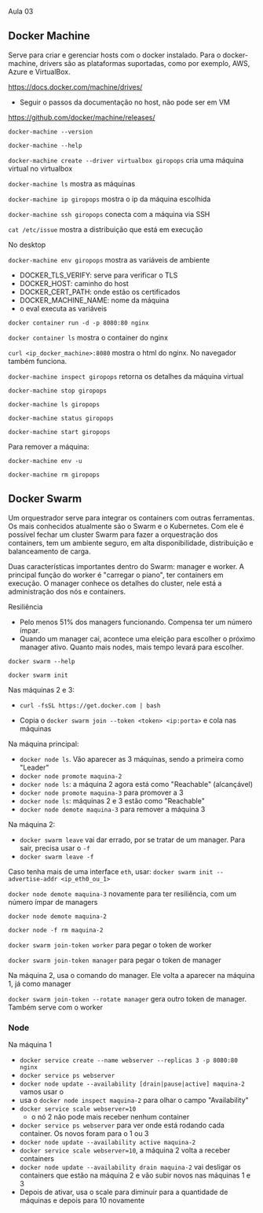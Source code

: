 Aula 03

## Docker Machine

Serve para criar e gerenciar hosts com o docker instalado. Para o docker-machine, drivers são as plataformas suportadas, como por exemplo, AWS, Azure e VirtualBox.

https://docs.docker.com/machine/drives/

- Seguir o passos da documentação no host, não pode ser em VM

https://github.com/docker/machine/releases/

`docker-machine --version`

`docker-machine --help`

`docker-machine create --driver virtualbox giropops` cria uma máquina virtual no virtualbox

`docker-machine ls` mostra as máquinas

`docker-machine ip giropops` mostra o ip da máquina escolhida

`docker-machine ssh giropops` conecta com a máquina via SSH

`cat /etc/issue` mostra a distribuição que está em execução

No desktop

`docker-machine env giropops` mostra as variáveis de ambiente

- DOCKER_TLS_VERIFY: serve para verificar o TLS
- DOCKER_HOST: caminho do host
- DOCKER_CERT_PATH: onde estão os certificados
- DOCKER_MACHINE_NAME: nome da máquina
- o eval executa as variáveis

`docker container run -d -p 8080:80 nginx`

`docker container ls` mostra o container do nginx

`curl <ip_docker_machine>:8080` mostra o html do nginx. No navegador também funciona.

`docker-machine inspect giropops` retorna os detalhes da máquina virtual

`docker-machine stop giropops`

`docker-machine ls giropops`

`docker-machine status giropops`

`docker-machine start giropops`

Para remover a máquina:

`docker-machine env -u`

`docker-machine rm giropops`

## Docker Swarm

Um orquestrador serve para integrar os containers com outras ferramentas. Os mais conhecidos atualmente são o Swarm e o Kubernetes. Com ele é possível fechar um cluster Swarm para fazer a orquestração dos containers, tem um ambiente seguro, em alta disponibilidade, distribuição e balanceamento de carga.

Duas características importantes dentro do Swarm: manager e worker. A principal função do worker é "carregar o piano", ter containers em execução. O manager conhece os detalhes do cluster, nele está a administração dos nós e containers.

Resiliência
- Pelo menos 51% dos managers funcionando. Compensa ter um número ímpar.
- Quando um manager cai, acontece uma eleição para escolher o próximo manager ativo. Quanto mais nodes, mais tempo levará para escolher.

`docker swarm --help`

`docker swarm init`

Nas máquinas 2 e 3:

- `curl -fsSL https://get.docker.com | bash`

- Copia o `docker swarm join --token <token> <ip:porta>` e cola nas máquinas

Na máquina principal:

- `docker node ls`. Vão aparecer as 3 máquinas, sendo a primeira como "Leader"
- `docker node promote maquina-2`
- `docker node ls`: a máquina 2 agora está como "Reachable" (alcançável)
- `docker node promote maquina-3` para promover a 3
- `docker node ls`: máquinas 2 e 3 estão como "Reachable"
- `docker node demote maquina-3` para remover a máquina 3

Na máquina 2:

- `docker swarm leave` vai dar errado, por se tratar de um manager. Para sair, precisa usar o `-f`
- `docker swarm leave -f`

Caso tenha mais de uma interface `eth`, usar: 
`docker swarm init --advertise-addr <ip_eth0_ou_1>`

`docker node demote maquina-3` novamente para ter resiliência, com um número ímpar de managers

`docker node demote maquina-2`

`docker node -f rm maquina-2`

`docker swarm join-token worker` para pegar o token de worker

`docker swarm join-token manager` para pegar o token de manager

Na máquina 2, usa o comando do manager. Ele volta a aparecer na máquina 1, já como manager

`docker swarm join-token --rotate manager` gera outro token de manager. Também serve com o worker

### Node

Na máquina 1
- `docker service create --name webserver --replicas 3 -p 8080:80 nginx`
- `docker service ps webserver`
- `docker node update --availability [drain|pause|active] maquina-2` vamos usar o 
- usa o `docker node inspect maquina-2` para olhar o campo "Availability"
- `docker service scale webserver=10`
    - o nó 2 não pode mais receber nenhum container
- `docker service ps webserver` para ver onde está rodando cada container. Os novos foram para o 1 ou 3
- `docker node update --availability active maquina-2`
- `docker service scale webserver=10`, a máquina 2 volta a receber containers
- `docker node update --availability drain maquina-2` vai desligar os containers que estão na máquina 2 e vão subir novos nas máquinas 1 e 3
- Depois de ativar, usa o scale para diminuir para a quantidade de máquinas e depois para 10 novamente
